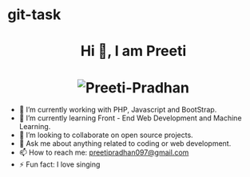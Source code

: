 # git-task

<h1 align="center">Hi 👋, I am Preeti</h1>
<h1 align="center"> <img src="https://komarev.com/ghpvc/?username=Preeti-Pradhan&label=Profile%20views&color=129ef0&style=plastic" alt="Preeti-Pradhan" /> </h1>

- 🔭 I’m currently working with PHP, Javascript and BootStrap.
- 🌱 I’m currently learning Front - End Web Development and Machine Learning.
- 👯 I’m looking to collaborate on open source projects.
- 💬 Ask me about anything related to coding or web development.
- 📫 How to reach me: preetipradhan097@gmail.com
- ⚡ Fun fact: I love singing


